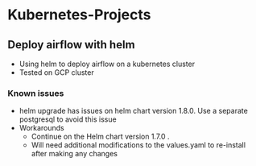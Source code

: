 # Kubernetes-Projects

## Deploy airflow with helm

+ Using helm to deploy airflow on a kubernetes cluster
+ Tested on GCP cluster

### Known issues

+ helm upgrade has issues on helm chart version 1.8.0. Use a separate postgresql to avoid this issue
+ Workarounds
   + Continue on the Helm chart version 1.7.0 . 
   + Will need additional modifications to the values.yaml to re-install after making any changes
